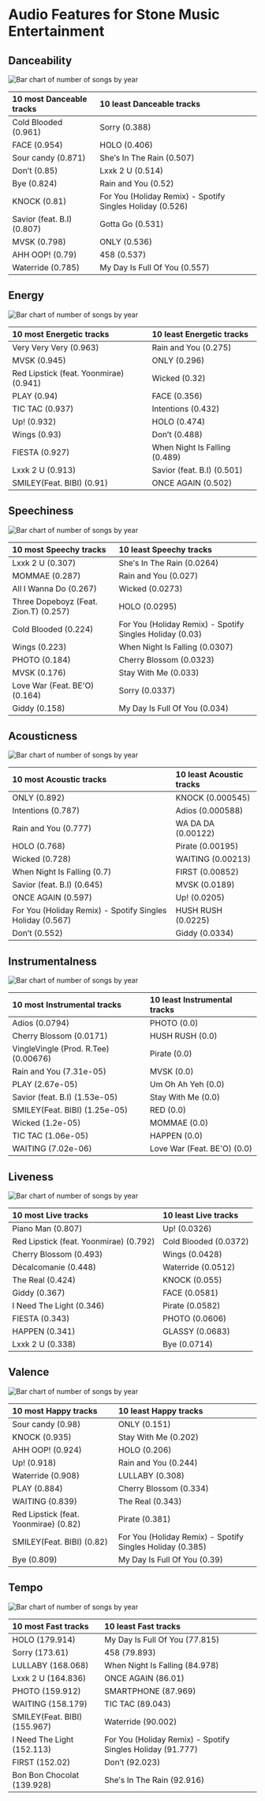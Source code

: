 # Audio Features for Stone Music Entertainment

## Danceability

![Bar chart of number of songs by year](../../images/labels/stone_music_entertainment/audio_features/audio_danceability/distribution.png)

| 10 most Danceable tracks | 10 least Danceable tracks |
|:---|:---|
| Cold Blooded (0.961) | Sorry (0.388) |
| FACE (0.954) | HOLO (0.406) |
| Sour candy (0.871) | She′s In The Rain (0.507) |
| Don’t (0.85) | Lxxk 2 U (0.514) |
| Bye (0.824) | Rain and You (0.52) |
| KNOCK (0.81) | For You (Holiday Remix) - Spotify Singles Holiday (0.526) |
| Savior (feat. B.I) (0.807) | Gotta Go (0.531) |
| MVSK (0.798) | ONLY (0.536) |
| AHH OOP! (0.79) | 458 (0.537) |
| Waterride (0.785) | My Day Is Full Of You (0.557) |

## Energy

![Bar chart of number of songs by year](../../images/labels/stone_music_entertainment/audio_features/audio_energy/distribution.png)

| 10 most Energetic tracks | 10 least Energetic tracks |
|:---|:---|
| Very Very Very (0.963) | Rain and You (0.275) |
| MVSK (0.945) | ONLY (0.296) |
| Red Lipstick (feat. Yoonmirae) (0.941) | Wicked (0.32) |
| PLAY (0.94) | FACE (0.356) |
| TIC TAC (0.937) | Intentions (0.432) |
| Up! (0.932) | HOLO (0.474) |
| Wings (0.93) | Don’t (0.488) |
| FIESTA (0.927) | When Night Is Falling (0.489) |
| Lxxk 2 U (0.913) | Savior (feat. B.I) (0.501) |
| SMILEY(Feat. BIBI) (0.91) | ONCE AGAIN (0.502) |

## Speechiness

![Bar chart of number of songs by year](../../images/labels/stone_music_entertainment/audio_features/audio_speechiness/distribution.png)

| 10 most Speechy tracks | 10 least Speechy tracks |
|:---|:---|
| Lxxk 2 U (0.307) | She′s In The Rain (0.0264) |
| MOMMAE (0.287) | Rain and You (0.027) |
| All I Wanna Do (0.267) | Wicked (0.0273) |
| Three Dopeboyz (Feat. Zion.T) (0.257) | HOLO (0.0295) |
| Cold Blooded (0.224) | For You (Holiday Remix) - Spotify Singles Holiday (0.03) |
| Wings (0.223) | When Night Is Falling (0.0307) |
| PHOTO (0.184) | Cherry Blossom (0.0323) |
| MVSK (0.176) | Stay With Me (0.033) |
| Love War (Feat. BE'O) (0.164) | Sorry (0.0337) |
| Giddy (0.158) | My Day Is Full Of You (0.034) |

## Acousticness

![Bar chart of number of songs by year](../../images/labels/stone_music_entertainment/audio_features/audio_acousticness/distribution.png)

| 10 most Acoustic tracks | 10 least Acoustic tracks |
|:---|:---|
| ONLY (0.892) | KNOCK (0.000545) |
| Intentions (0.787) | Adios (0.000588) |
| Rain and You (0.777) | WA DA DA (0.00122) |
| HOLO (0.768) | Pirate (0.00195) |
| Wicked (0.728) | WAITING (0.00213) |
| When Night Is Falling (0.7) | FIRST (0.00852) |
| Savior (feat. B.I) (0.645) | MVSK (0.0189) |
| ONCE AGAIN (0.597) | Up! (0.0205) |
| For You (Holiday Remix) - Spotify Singles Holiday (0.567) | HUSH RUSH (0.0225) |
| Don’t (0.552) | Giddy (0.0334) |

## Instrumentalness

![Bar chart of number of songs by year](../../images/labels/stone_music_entertainment/audio_features/audio_instrumentalness/distribution.png)

| 10 most Instrumental tracks | 10 least Instrumental tracks |
|:---|:---|
| Adios (0.0794) | PHOTO (0.0) |
| Cherry Blossom (0.0171) | HUSH RUSH (0.0) |
| VingleVingle (Prod. R.Tee) (0.00676) | Pirate (0.0) |
| Rain and You (7.31e-05) | MVSK (0.0) |
| PLAY (2.67e-05) | Um Oh Ah Yeh (0.0) |
| Savior (feat. B.I) (1.53e-05) | Stay With Me (0.0) |
| SMILEY(Feat. BIBI) (1.25e-05) | RED (0.0) |
| Wicked (1.2e-05) | MOMMAE (0.0) |
| TIC TAC (1.06e-05) | HAPPEN (0.0) |
| WAITING (7.02e-06) | Love War (Feat. BE'O) (0.0) |

## Liveness

![Bar chart of number of songs by year](../../images/labels/stone_music_entertainment/audio_features/audio_liveness/distribution.png)

| 10 most Live tracks | 10 least Live tracks |
|:---|:---|
| Piano Man (0.807) | Up! (0.0326) |
| Red Lipstick (feat. Yoonmirae) (0.792) | Cold Blooded (0.0372) |
| Cherry Blossom (0.493) | Wings (0.0428) |
| Décalcomanie (0.448) | Waterride (0.0512) |
| The Real (0.424) | KNOCK (0.055) |
| Giddy (0.367) | FACE (0.0581) |
| I Need The Light (0.346) | Pirate (0.0582) |
| FIESTA (0.343) | PHOTO (0.0606) |
| HAPPEN (0.341) | GLASSY (0.0683) |
| Lxxk 2 U (0.338) | Bye (0.0714) |

## Valence

![Bar chart of number of songs by year](../../images/labels/stone_music_entertainment/audio_features/audio_valence/distribution.png)

| 10 most Happy tracks | 10 least Happy tracks |
|:---|:---|
| Sour candy (0.98) | ONLY (0.151) |
| KNOCK (0.935) | Stay With Me (0.202) |
| AHH OOP! (0.924) | HOLO (0.206) |
| Up! (0.918) | Rain and You (0.244) |
| Waterride (0.908) | LULLABY (0.308) |
| PLAY (0.884) | Cherry Blossom (0.334) |
| WAITING (0.839) | The Real (0.343) |
| Red Lipstick (feat. Yoonmirae) (0.82) | Pirate (0.381) |
| SMILEY(Feat. BIBI) (0.82) | For You (Holiday Remix) - Spotify Singles Holiday (0.385) |
| Bye (0.809) | My Day Is Full Of You (0.39) |

## Tempo

![Bar chart of number of songs by year](../../images/labels/stone_music_entertainment/audio_features/audio_tempo/distribution.png)

| 10 most Fast tracks | 10 least Fast tracks |
|:---|:---|
| HOLO (179.914) | My Day Is Full Of You (77.815) |
| Sorry (173.61) | 458 (79.893) |
| LULLABY (168.068) | When Night Is Falling (84.978) |
| Lxxk 2 U (164.836) | ONCE AGAIN (86.01) |
| PHOTO (159.912) | SMARTPHONE (87.969) |
| WAITING (158.179) | TIC TAC (89.043) |
| SMILEY(Feat. BIBI) (155.967) | Waterride (90.002) |
| I Need The Light (152.113) | For You (Holiday Remix) - Spotify Singles Holiday (91.777) |
| FIRST (152.02) | Don’t (92.023) |
| Bon Bon Chocolat (139.928) | She′s In The Rain (92.916) |
